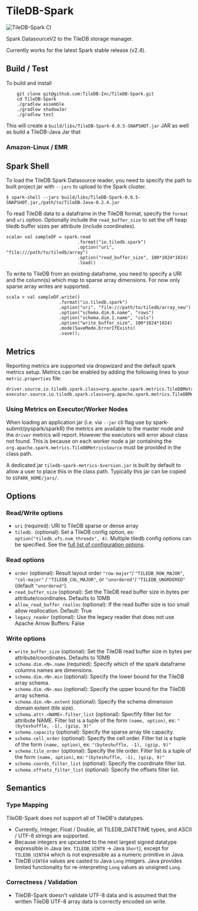 # TileDB-Spark
![TileDB-Spark CI](https://github.com/TileDB-Inc/TileDB-Spark/actions/workflows/github_actions.yml/badge.svg)

Spark DatasourceV2 to the TileDB storage manager.

Currently works for the latest Spark stable release (v2.4).

## Build / Test

To build and install

```
    git clone git@github.com:TileDB-Inc/TileDB-Spark.git
    cd TileDB-Spark
    ./gradlew assemble
    ./gradlew shadowJar
    ./gradlew test
```

This will create a `build/libs/TileDB-Spark-0.0.5-SNAPSHOT.jar` JAR as well as build a TileDB-Java Jar that

### Amazon-Linux / EMR

## Spark Shell

To load the TileDB Spark Datasource reader, 
you need to specify the path to built project jar with `--jars` to upload to the Spark cluster.

    $ spark-shell --jars build/libs/TileDB-Spark-0.0.5-SNAPSHOT.jar,/path/to/TileDB-Java-0.2.4.jar

To read TileDB data to a dataframe in the TileDB format, specify the `format` and `uri` option.
Optionally include the `read_buffer_size` to set the off heap tiledb buffer sizes per attribute (include coordinates).
 
    scala> val sampleDF = spark.read
                               .format("io.tiledb.spark")
                               .option("uri", "file:///path/to/tiledb/array")
                               .option("read_buffer_size", 100*1024*1024)
                               .load()

To write to TileDB from an existing dataframe, you need to specify a URI and the column(s) which map to sparse array dimensions.  For now only sparse array writes are supported.

    scala > val sampleDF.write()
                        .format("io.tiledb.spark")
                        .option("uri", "file:///path/to/tiledb/array_new")                          
                        .option("schema.dim.0.name", "rows")
                        .option("schema.dim.1.name", "cols")
                        .option("write_buffer_size", 100*1024*1024)
                        .mode(SaveMode.ErrorIfExists)
                        .save();

## Metrics

Reporting metrics are supported via dropwizard and the default spark
metrics setup. Metrics can be enabled by adding the following lines to your
`metric.properties` file:

```
driver.source.io.tiledb.spark.class=org.apache.spark.metrics.TileDBMetricsSource
executor.source.io.tiledb.spark.class=org.apache.spark.metrics.TileDBMetricsSource
```

### Using Metrics on Executor/Worker Nodes

When loading an application jar (i.e. via `--jar` cli flag use by
spark-submit/pyspark/sparkR) the metrics are available to the master node
and the `driver` metrics will report. However the executors will error
about class not found. This is because on each worker node a jar containing
the `org.apache.spark.metrics.TileDBMetricsSource` must be provided in the
class path.

A dedicated jar `tiledb-spark-metrics-$version.jar` is built by default to
allow a user to place this in the class path. Typically this jar can be copied
to `$SPARK_HOME/jars/`.


## Options

### Read/Write options
* `uri` (required): URI to TileDB sparse or dense array
* `tiledb.` (optional): Set a TileDB config option, ex: `option("tiledb.vfs.num_threads", 4)`.  Multiple tiledb config options can be
   specified.  See the
  [full list of configuration options](https://docs.tiledb.io/en/latest/tutorials/config.html?highlight=config#summary-of-parameters).

### Read options
* `order` (optional): Result layout order `"row-major"`/ `"TILEDB_ROW_MAJOR"`, `"col-major"` / `"TILEDB_COL_MAJOR"`, or `"unordered"`/ `"TILEDB_UNORDERED"` (default `"unordered"`).
* `read_buffer_size` (optional): Set the TileDB read buffer size in bytes per attribute/coordinates. Defaults to 10MB
* `allow_read_buffer_realloc` (optional): If the read buffer size is too small allow reallocation. Default: True
* `legacy_reader` (optional): Use the legacy reader that does not use Apache Arrow Buffers: False

### Write options
* `write_buffer_size` (optional): Set the TileDB read buffer size in bytes per attribute/coordinates. Defaults to 10MB
* `schema.dim.<N>.name` (requried): Specify which of the spark dataframe columns names are dimensions.
* `schema.dim.<N>.min` (optional): Specify the lower bound for the TileDB array schema.
* `schema.dim.<N>.max` (optional): Specify the upper bound for the TileDB array schema.
* `schema.dim.<N>.extent` (optional): Specify the schema dimension domain extent (tile size).
* `schema.attr.<NAME>.filter_list` (optional): Specfify filter list for attribute NAME.  Filter list is a tuple of the form `(name, option)`, ex: `"(byteshuffle, -1), (gzip, 9)"`
* `schema.capacity` (optional): Specify the sparse array tile capacity.
* `schema.cell_order` (optional): Specify the cell order. Filter list is a tuple of the form `(name, option)`, ex: `"(byteshuffle, -1), (gzip, 9)"`
* `schema.tile_order` (optional): Specify the tile order. Filter list is a tuple of the form `(name, option)`, ex: `"(byteshuffle, -1), (gzip, 9)"`
* `schema.coords_filter_list` (optional): Specify the coordinate filter list.
* `schema.offsets_filter_list` (optional): Specify the offsets filter list.

## Semantics

### Type Mapping

TileDB-Spark does not support all of TileDB's datatypes.  

* Currently, Integer, Float / Double, all TILEDB_DATETIME types, and ASCII / UTF-8 strings are supported.
* Because integers are upcasted to the next largest signed datatype expressible in Java (ex. `TILEDB_UINT8` -> Java `Short`),
except for `TILEDB_UINT64` which is not expressible as a numeric primitive in Java.
* TileDB `UINT64` values are casted to Java `Long` integers.  Java provides limited functionality for re-interpreting `Long` values as unsigned `Long`.

### Correctness / Validation

* TileDB-Spark doesn't validate UTF-8 data and is assumed that the written TileDB UTF-8 array data is correctly encoded on write.
